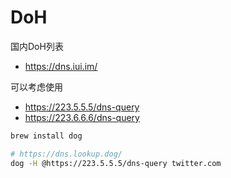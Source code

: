 # DoH

国内DoH列表
- https://dns.iui.im/

可以考虑使用
- https://223.5.5.5/dns-query
- https://223.6.6.6/dns-query

```bash
brew install dog

# https://dns.lookup.dog/
dog -H @https://223.5.5.5/dns-query twitter.com

```